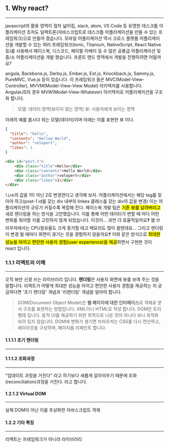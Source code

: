 ## 1. Why react?
---
javascript의 활용 영역이 점차 넓어짐, slack, atom, VS Code 등 유명한 데스크톱 어플리케이션 조차도 일렉트론(자바스크립트로 데스크톱 어플리케이션을 만들 수 있는 프레임워크)으로 만들어 졌습니다.
모바일 어플리케이션 역시 크로스 플랫폼 어플리케이션을 개발할 수 있는 여러 프레임워크(Ionic, Titanium, NativeScript, React Native 등)를 사용해서 페이스북, 디스코드, 페이팔 이베이 등 수 많은 공룡급 어플리케이션 및 중/소 어플리케이션을 개발 했습니다.
프론트 앤드 영역에서 개발을 진행하려면 어떨까요?

angula, Backbone.js, Derby.js, Ember.js, Ext.js, Knockback.js, Sammy.js, PureMVC, Vue.js 등이 있습니다. 이 프레임워크 들은 MVC(Model-View-Controller), MVVM(Model-View-View Model) 아키텍처를 사용합니다. AngularJS의 경우 MVW(Model-View-Whatever) 아키텍처로 어플리케이션을 구조화 합니다.
>모델: 데이터 영역(보이지 않는 영역)
>뷰: 사용자에게 보이는 영역

아래의 예를 봅시다
위는 모델(데이터)이며 아래는 이를 표현한 뷰 이다.
```json
{  
  "title": "hello",  
  "contents": "Hellow World",  
  "author": "velopert",  
  "likes": 1  
}
```
```html
<div id="post-1">  
    <div class="title">Hello</div>  
    <div class="contents">Hello World</div>  
    <div class="author">volopert</div>  
    <div class="likes">1</div>  
</div>
```
`link`의 값을 1이 아닌 2로 변경한다고 생각해 보자.
어플리케이션에서는 해당 tag를 찾아야 하고(post-1 id를 갖는 div 내부의 linkes 클래스를 갖는 div의 값을 변경) 이는 어플리케이션의 규모가 커질수록 복잡해 진다.
페이스북 개발 팀은 <mark>기존 뷰를 날려버리고</mark> 새로 렌더링을 하는 방식을 고안했습니다.
이를 통해 어떤 데이터가 변할 때 마다 어떤 변화를 줘야할 지를 고민하지 않게 되었습니다.
이것이... 과연 더 효율적일까요❓
웹 브라우저에서는 CPU점유율도 크게 증가할 테고 메모리도 많이 쓸텐데요... 그리고 렌더링이 변경 될 때마다 화면이 끊기는 것을 경험하지 않을까요❓
이와 같은 방식으로 <mark>최대한 성능을 아끼고 편안한 사용자 경험(user experience)을 제공</mark>하면서 구현한 것이 react 입니다.
<br>
### 1.1.1 리액트의 이해
---
오직 뷰만 신경 쓰는 라이브러리 입니다.
**렌더링**은 사용자 화면에 뷰를 보여 주는 것을 말합니다.
리엑트가 어떻게 최대한 성능을 아끼고 편안한 사용자 경험을 제공하는 지 궁금하다면 '초기 렌더링' 개념과 '리렌더링' 개념을 알아야 합니다.
> DOM(Document Object Model)은 **웹 페이지에 대한 인터페이스**로 객체로 문서 구조를 표현하는 방법입니다. XML이나 HTML로 작성 합니다.
> DOM은 트리 형태 입니다.
> 동적 UI를 제공하기 위한 목적으로 나온 것이 아니다 보니 최적화 되어 있지 않습니다.
> DOM에 변화가 생기면 브라우저는 CSS를 다시 연산하고, 레이아웃을 구성하며, 페이지를 리페인트 합니다.

#### 1.1.1.1 초기 렌더링
---

#### 1.1.1.2 조화과정
---
"업데이트 과정을 거친다" 라고 하기보다 새롭게 갈아끼우기 때문에 조화(reconciliation)과정을 거친다. 라고 합니다.

#### 1.2.1.2 Virtual DOM
---
실제 DOM이 아닌 이를 추상화한 자바스크립트 객체

#### 1.2.2 기타 특징
---
리엑트는 프레임워크가 아니라 라이브러리
